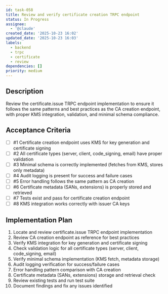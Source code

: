 ```yaml
---
id: task-058
title: Review and verify certificate creation TRPC endpoint
status: In Progress
assignee:
  - '@claude'
created_date: '2025-10-23 16:02'
updated_date: '2025-10-23 16:03'
labels:
  - backend
  - trpc
  - certificate
  - review
dependencies: []
priority: medium
---
```


## Description

<!-- SECTION:DESCRIPTION:BEGIN -->
Review the certificate.issue TRPC endpoint implementation to ensure it follows the same patterns and best practices as the CA creation endpoint, with proper KMS integration, validation, and minimal schema compliance.
<!-- SECTION:DESCRIPTION:END -->

## Acceptance Criteria
<!-- AC:BEGIN -->
- [ ] #1 Certificate creation endpoint uses KMS for key generation and certificate signing
- [ ] #2 All certificate types (server, client, code_signing, email) have proper validation
- [ ] #3 Minimal schema is correctly implemented (fetches from KMS, stores only metadata)
- [ ] #4 Audit logging is present for success and failure cases
- [ ] #5 Error handling follows the same pattern as CA creation
- [ ] #6 Certificate metadata (SANs, extensions) is properly stored and retrieved
- [ ] #7 Tests exist and pass for certificate creation endpoint
- [ ] #8 KMS integration works correctly with issuer CA keys
<!-- AC:END -->

## Implementation Plan

<!-- SECTION:PLAN:BEGIN -->
1. Locate and review certificate.issue TRPC endpoint implementation
2. Review CA creation endpoint as reference for best practices
3. Verify KMS integration for key generation and certificate signing
4. Check validation logic for all certificate types (server, client, code_signing, email)
5. Verify minimal schema implementation (KMS fetch, metadata storage)
6. Audit logging verification for success/failure cases
7. Error handling pattern comparison with CA creation
8. Certificate metadata (SANs, extensions) storage and retrieval check
9. Review existing tests and run test suite
10. Document findings and fix any issues identified
<!-- SECTION:PLAN:END -->
